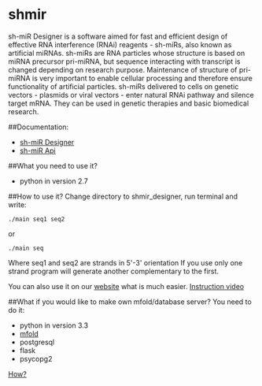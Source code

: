 shmir
=====

sh-miR Designer is a software aimed for fast and efficient design of effective RNA interference (RNAi) reagents - sh-miRs, also known as artificial miRNAs. sh-miRs are RNA particles whose structure is based on miRNA precursor pri-miRNA, but sequence interacting with transcript is changed depending on research purpose. Maintenance of structure of pri-miRNA is very important to enable cellular processing and therefore ensure functionality of artificial particles. sh-miRs delivered to cells on genetic vectors - plasmids or viral vectors - enter natural RNAi pathway and silence target mRNA. They can be used in genetic therapies and basic biomedical research.

##Documentation:
* [sh-miR Designer](http://shmir-designer.readthedocs.org/)
* [sh-miR Api](http://shmir-api.rtfd.org)

##What you need to use it?
* python in version 2.7

##How to use it?
Change directory to shmir_designer, run terminal and write:
```
./main seq1 seq2
```
or
```
./main seq
```
Where seq1 and seq2 are strands in 5'-3' orientation
If you use only one strand program will generate another complementary to the first.

You can also use it on our [website](http://shmir.pl) what is much easier.
[Instruction video](http://youtu.be/bZrlwx_D_8s)

##What if you would like to make own mfold/database server?
You need to do it:
* python in version 3.3
* [mfold](http://mfold.rna.albany.edu/?q=mfold/mfold-references)
* postgresql
* flask
* psycopg2

[How?](shmir_api/README.md)
